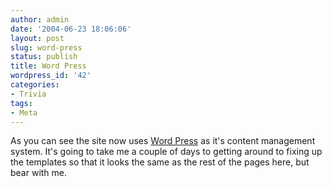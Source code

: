 ```yaml
---
author: admin
date: '2004-06-23 18:06:06'
layout: post
slug: word-press
status: publish
title: Word Press
wordpress_id: '42'
categories:
- Trivia
tags:
- Meta
---
```


As you can see the site now uses [Word Press](http://www.wordpress.org)
as it's content management system. It's going to take me a couple of
days to getting around to fixing up the templates so that it looks the
same as the rest of the pages here, but bear with me.

